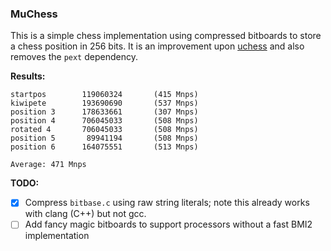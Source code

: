 ### MuChess

This is a simple chess implementation using compressed bitboards to store a chess position in 256 bits. It is an improvement upon [uchess](https://github.com/ellxor/uchess) and also removes the `pext` dependency.

**Results:**
```
startpos        119060324       (415 Mnps)
kiwipete        193690690       (537 Mnps)
position 3      178633661       (307 Mnps)
position 4      706045033       (508 Mnps)
rotated 4       706045033       (508 Mnps)
position 5       89941194       (508 Mnps)
position 6      164075551       (513 Mnps)

Average: 471 Mnps
```

**TODO:**
- [x] Compress `bitbase.c` using raw string literals; note this already works with clang (C++) but not gcc.
- [ ] Add fancy magic bitboards to support processors without a fast BMI2 implementation
